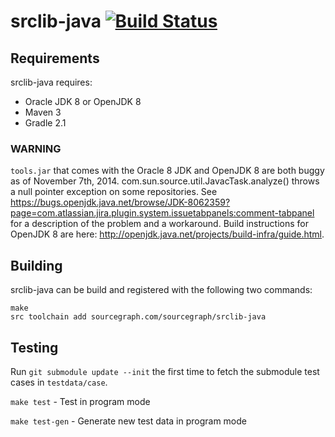 # srclib-java [![Build Status](https://travis-ci.org/sourcegraph/srclib-java.png?branch=master)](https://travis-ci.org/sourcegraph/srclib-java)

## Requirements

srclib-java requires:

* Oracle JDK 8 or OpenJDK 8
* Maven 3
* Gradle 2.1

### WARNING

`tools.jar` that comes with the Oracle 8 JDK and OpenJDK 8 are both buggy
as of November 7th, 2014. com.sun.source.util.JavacTask.analyze()
throws a null pointer exception on some repositories. See
https://bugs.openjdk.java.net/browse/JDK-8062359?page=com.atlassian.jira.plugin.system.issuetabpanels:comment-tabpanel
for a description of the problem and a workaround. Build instructions for
OpenJDK 8 are here: http://openjdk.java.net/projects/build-infra/guide.html.

## Building

srclib-java can be build and registered with the following two commands:

    make
    src toolchain add sourcegraph.com/sourcegraph/srclib-java

## Testing

Run `git submodule update --init` the first time to fetch the submodule test
cases in `testdata/case`.

`make test` - Test in program mode

`make test-gen` - Generate new test data in program mode
